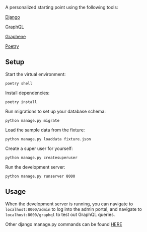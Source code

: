 A personalized starting point using the following tools:

[Django](https://www.djangoproject.com/)

[GraphQL](https://graphql.org/)

[Graphene](https://graphene-python.org/)

[Poetry](https://python-poetry.org/)

## Setup
Start the virtual environment:
```
poetry shell
```
Install dependencies:
```
poetry install
```
Run migrations to set up your database schema:
```
python manage.py migrate
```
Load the sample data from the fixture:
```
python manage.py loaddata fixture.json
```
Create a super user for yourself:
```
python manage.py createsuperuser
```
Run the development server:
```
python manage.py runserver 8000
```
## Usage
When the development server is running, you can navigate to `localhost:8000/admin` to log into the admin portal, and navigate to `localhost:8000/graphql` to test out GraphQL queries.

Other django manage.py commands can be found [HERE](https://docs.djangoproject.com/en/3.2/ref/django-admin/)